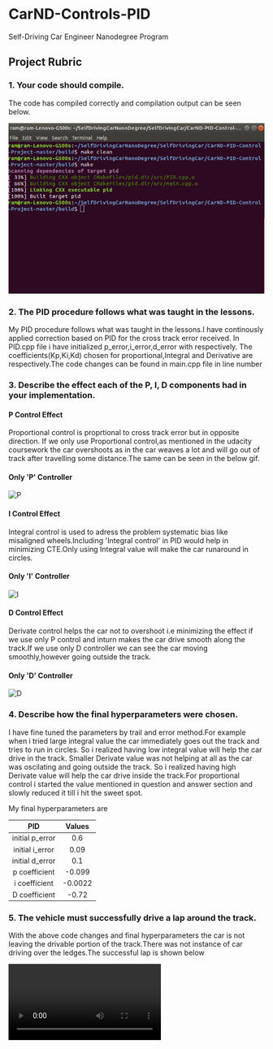 # CarND-Controls-PID

Self-Driving Car Engineer Nanodegree Program

## Project Rubric

### 1. Your code should compile.

The code has compiled correctly and compilation output can be seen below.

![Compilation](./Data/compilation.png)

### 2. The PID procedure follows what was taught in the lessons.

My PID procedure follows what was taught in the lessons.I have continously applied correction based on PID for the cross track error received.
In PID.cpp file i have initialized p_error,i_error,d_error with <values> respectively.
The coefficients(Kp,Ki,Kd) chosen for proportional,Integral and Derivative are <value> respectively.The code changes can be found in main.cpp file in line number

### 3. Describe the effect each of the P, I, D components had in your implementation.

#### P Control Effect

Proportional control is proprtional to cross track error but in opposite direction. If we only use Proportional control,as mentioned in the udacity coursework the car overshoots as in the car weaves a lot and will go out of track after travelling some distance.The same can be seen in the below gif.

#### Only 'P' Controller
![P](./Data/Only_P.gif)

#### I Control Effect

Integral control is used to adress the problem systematic bias like misaligned wheels.Including 'Integral control' in PID would help in minimizing CTE.Only using Integral value will make the car runaround in circles.

#### Only 'I' Controller
![I](./Data/Only_I.gif)

#### D Control Effect
Derivate control helps the car not to overshoot i.e minimizing the effect if we use only P control and inturn makes the car drive smooth along the track.If we use only D controller we can see the car moving smoothly,however going outside the track.

#### Only 'D' Controller
![D](./Data/Only_D.gif)

### 4. Describe how the final hyperparameters were chosen.

I have fine tuned the parameters by trail and error method.For example when i tried large integral value the car immediately goes out the track and tries to run in circles. So i realized having low integral value will help the car drive in the track.
Smaller Derivate value was not helping at all as the car was oscilating and going outside the track. So i realized having high Derivate value will help the car drive inside the track.For proportional control i started the value mentioned in question and answer section and slowly reduced it till i hit the sweet spot.

My final hyperparameters are 


|     PID               |     Values    	 	|
|:---------------------:|:---------------------:|
| initial p_error    	|  0.6       			|
| initial i_error   	|  0.09   				| 
| initial d_error   	|  0.1					|
| p coefficient   		| -0.099        		| 
| i coefficient			| -0.0022           	| 
| D coefficient			| -0.72             	|

### 5. The vehicle must successfully drive a lap around the track.

With the above code changes and final hyperparameters the car is not leaving the drivable portion of the track.There was not instance of car driving over the ledges.The successful lap is shown below

![PIDD](./Data/PID_Controller.mkv)



